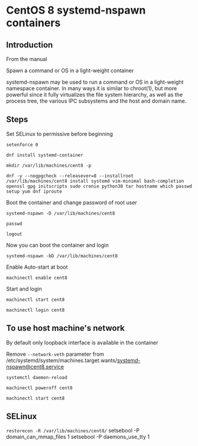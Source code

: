 # CentOS 8 systemd-nspawn containers

## Introduction
From the manual

Spawn a command or OS in a light-weight container

systemd-nspawn may be used to run a command or OS in a light-weight namespace container. In many ways it is similar to chroot(1), but more powerful since it fully virtualizes the file system hierarchy, as well as the process tree, the various IPC subsystems and the host and domain name.

## Steps
Set SELinux to permissive before beginning

`setenforce 0`

`dnf install systemd-container`

`mkdir /var/lib/machines/cent8 -p`

`dnf -y --nogpgcheck --releasever=8 --installroot /var/lib/machines/cent8 install systemd vim-minimal bash-completion openssl gpg initscripts sudo cronie python38 tar hostname which passwd setup yum dnf iproute`

Boot the container and change password of root user

`systemd-nspawn -D /var/lib/machines/cent8`

`passwd`

`logout`

Now you can boot the container and login

`systemd-nspawn -bD /var/lib/machines/cent8`

Enable Auto-start at boot

`machinectl enable cent8`

Start and login

`machinectl start cent8`

`machinectl login cent8`

## To use host machine's network
By default only loopback interface is available in the container

Remove `--network-veth` parameter from /etc/systemd/system/machines.target.wants/systemd-nspawn@cent8.service

`systemctl daemon-reload`

`machinectl poweroff cent8`

`machinectl start cent8`

## SELinux
`restorecon -R /var/lib/machines/cent8/`
setsebool -P domain_can_mmap_files 1
setsebool -P daemons_use_tty 1

